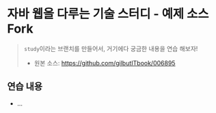 # 자바 웹을 다루는 기술 스터디 - 예제 소스 Fork

> `study`이라는 브랜치를 만들어서, 거기에다 궁금한 내용을 연습 해보자! 
>
> * 원본 소스: https://github.com/gilbutITbook/006895





## 연습 내용

* ...